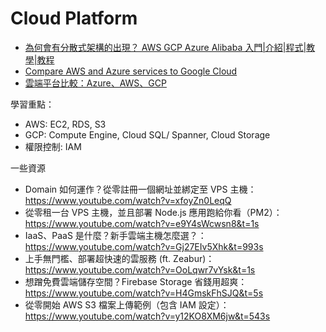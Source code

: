 # Cloud Platform

- [為何會有分散式架構的出現？ AWS GCP Azure Alibaba 入門|介紹|程式|教學|教程](https://www.youtube.com/watch?v=aqnuKxy_Av8&ab_channel=%E5%9C%96%E8%A7%A3%E7%A8%8B%E5%BC%8F%E6%95%99%E5%AD%B8SamTsai)
- [Compare AWS and Azure services to Google Cloud](https://cloud.google.com/docs/get-started/aws-azure-gcp-service-comparison)
- [雲端平台比較：Azure、AWS、GCP](https://www.serenoclouds.com/blog/%E9%9B%B2%E7%AB%AF%E5%B9%B3%E5%8F%B0%E6%AF%94%E8%BC%83%EF%BC%9Aazure%E3%80%81aws%E3%80%81gcp/)

學習重點：
- AWS: EC2, RDS, S3
- GCP: Compute Engine, Cloud SQL/ Spanner, Cloud Storage 
- 權限控制: IAM

一些資源
- Domain 如何運作？從零註冊一個網址並綁定至 VPS 主機：https://www.youtube.com/watch?v=xfoyZn0LeqQ
- 從零租一台 VPS 主機，並且部署 Node.js 應用跑給你看（PM2）：https://www.youtube.com/watch?v=e9Y4sWcwsn8&t=1s
- IaaS、PaaS 是什麼？新手雲端主機怎麼選？：https://www.youtube.com/watch?v=Gj27EIv5Xhk&t=993s
- 上手無門檻、部署超快速的雲服務 (ft. Zeabur)：https://www.youtube.com/watch?v=OoLqwr7vYsk&t=1s
- 想蹭免費雲端儲存空間？Firebase Storage 省錢用超爽：https://www.youtube.com/watch?v=H4GmskFhSJQ&t=5s
- 從零開始 AWS S3 檔案上傳範例（包含 IAM 設定）：https://www.youtube.com/watch?v=y12KO8XM6jw&t=543s